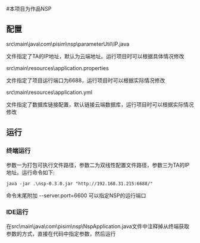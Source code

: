 #本项目为作品NSP

## 配置
src\main\java\com\pisim\nsp\parameterUtil\IP.java

文件指定了TA的IP地址，默认为云端地址。运行项目时可以根据具体情况修改

src\main\resources\application.properties 

文件指定了项目运行端口为6688，运行项目时可以根据实际情况修改

src\main\resources\application.yml

文件指定了数据库链接配置，默认链接云端数据库，运行项目时可以根据实际情况修改

## 运行
### 终端运行
参数一为打包可执行文件路径，参数二为双线性配置文件路径，参数三为TA的IP地址。运行命令如下:

```java -jar .\nsp-0.3.0.jar "http://192.168.31.215:6688/" ```

命令末尾附加 --server.port=6600 可以指定NSP的运行端口

### IDE运行
在src\main\java\com\pisim\nsp\NspApplication.java文件中注释掉从终端获取参数的方式，直接在代码中指定参数，然后运行